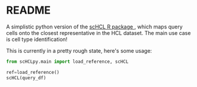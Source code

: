# README

A simplistic python version of the [scHCL R package ](https://github.com/ggjlab/scHCL),
which maps query cells onto the closest representative in the HCL dataset.
The main use case is cell type identification!

This is currently in a pretty rough state, here's some usage:

```python
from scHCLpy.main import load_reference, scHCL

ref=load_reference()
scHCL(query_df)
```
